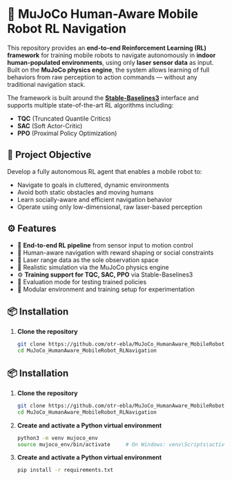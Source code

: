 # 🤖 MuJoCo Human-Aware Mobile Robot RL Navigation

This repository provides an **end-to-end Reinforcement Learning (RL) framework** for training mobile robots to navigate autonomously in **indoor human-populated environments**, using only **laser sensor data** as input. Built on the **MuJoCo physics engine**, the system allows learning of full behaviors from raw perception to action commands — without any traditional navigation stack.  

The framework is built around the **[Stable-Baselines3](https://github.com/DLR-RM/stable-baselines3)** interface and supports multiple state-of-the-art RL algorithms including:
- **TQC** (Truncated Quantile Critics)
- **SAC** (Soft Actor-Critic)
- **PPO** (Proximal Policy Optimization)

## 🧠 Project Objective

Develop a fully autonomous RL agent that enables a mobile robot to:
- Navigate to goals in cluttered, dynamic environments
- Avoid both static obstacles and moving humans
- Learn socially-aware and efficient navigation behavior
- Operate using only low-dimensional, raw laser-based perception

## ⚙️ Features

- 🧠 **End-to-end RL pipeline** from sensor input to motion control  
- 🤝 Human-aware navigation with reward shaping or social constraints  
- 📡 Laser range data as the sole observation space  
- 🧩 Realistic simulation via the MuJoCo physics engine  
- ⚙️ **Training support for TQC, SAC, PPO** via Stable-Baselines3  
- 🧪 Evaluation mode for testing trained policies  
- 🧱 Modular environment and training setup for experimentation  

## 📦 Installation

1. **Clone the repository**
   ```bash
   git clone https://github.com/otr-ebla/MuJoCo_HumanAware_MobileRobot_RLNavigation.git
   cd MuJoCo_HumanAware_MobileRobot_RLNavigation


## 📦 Installation

1. **Clone the repository**
   ```bash
   git clone https://github.com/otr-ebla/MuJoCo_HumanAware_MobileRobot_RLNavigation.git
   cd MuJoCo_HumanAware_MobileRobot_RLNavigation

2. **Create and activate a Python virtual environment**
    ```bash
    python3 -m venv mujoco_env
    source mujoco_env/bin/activate     # On Windows: venv\Scripts\activate

2. **Create and activate a Python virtual environment**
    ```bash
    pip install -r requirements.txt
